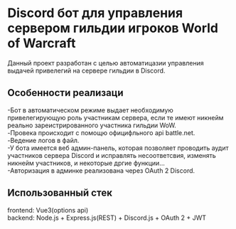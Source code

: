 # Discord бот для управления сервером гильдии игроков World of Warcraft
Данный проект разработан с целью автоматицазии управления выдачей привелегий на сервере гильдии в Discord.

## Особенности реализаци
-Бот в автоматическом режиме выдает необходимую привелегирующую роль участникам сервера, если те имеют никнейм реально зареистрированного участника гильдии WoW.\
-Провека происходит с помощю официфльного api battle.net.\
-Ведение логов в файл.\
-У бота имеется веб админ-панель, которая позволяет проводить аудит участников сервера Discord и исправлять несоответсвия, изменять никнейм участников, и некоторые дргие функции...\
-Авторизация в админке реализована через OAuth 2 Discord.

## Использованный стек
frontend: Vue3(options api)\
backend: Node.js + Express.js(REST) + Discord.js + OAuth 2 + JWT
